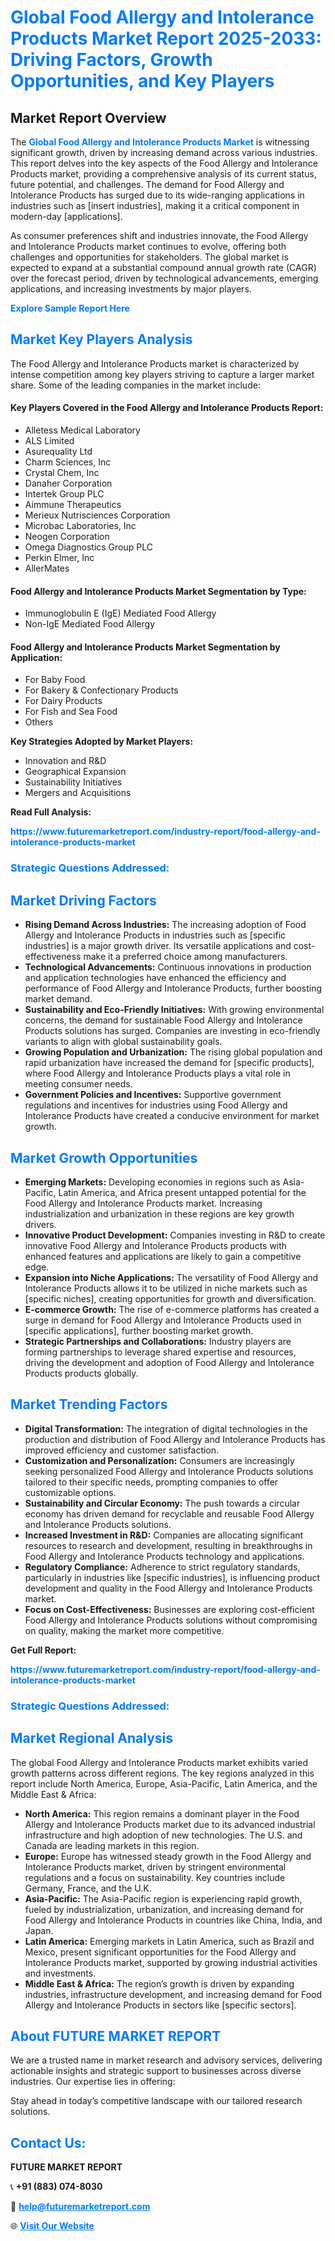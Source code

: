 <h1 style="color: #007BFF;">Global Food Allergy and Intolerance Products Market Report 2025-2033: Driving Factors, Growth Opportunities, and Key Players</h1>

<section id="overview">
<h2>Market Report Overview</h2>
<p>The <a href="https://www.futuremarketreport.com/industry-report/food-allergy-and-intolerance-products-market" style="color: #007BFF; text-decoration: none;"><strong>Global Food Allergy and Intolerance Products Market</strong></a> is witnessing significant growth, driven by increasing demand across various industries. This report delves into the key aspects of the Food Allergy and Intolerance Products market, providing a comprehensive analysis of its current status, future potential, and challenges. The demand for Food Allergy and Intolerance Products has surged due to its wide-ranging applications in industries such as [insert industries], making it a critical component in modern-day [applications].</p>
<p>As consumer preferences shift and industries innovate, the Food Allergy and Intolerance Products market continues to evolve, offering both challenges and opportunities for stakeholders. The global market is expected to expand at a substantial compound annual growth rate (CAGR) over the forecast period, driven by technological advancements, emerging applications, and increasing investments by major players.</p>
</section>

<section id="overview">
<p><a href="https://www.futuremarketreport.com/request-sample/reportId=62944" style="color: #007BFF; text-decoration: none;"><strong>Explore Sample Report Here</strong></a></p>
</section>

<section id="key-players">
<h2 style="color: #007BFF;">Market Key Players Analysis</h2>
<p>The Food Allergy and Intolerance Products market is characterized by intense competition among key players striving to capture a larger market share. Some of the leading companies in the market include:</p>
<h4>Key Players Covered in the Food Allergy and Intolerance Products Report:</h4>
<ul><li>Alletess Medical Laboratory</li><li>ALS Limited</li><li>Asurequality Ltd</li><li>Charm Sciences, Inc</li><li>Crystal Chem, Inc</li><li>Danaher Corporation</li><li>Intertek Group PLC</li><li>Aimmune Therapeutics</li><li>Merieux Nutrisciences Corporation</li><li>Microbac Laboratories, Inc</li><li>Neogen Corporation</li><li>Omega Diagnostics Group PLC</li><li>Perkin Elmer, Inc</li><li>AllerMates</li></ul>
<h4>Food Allergy and Intolerance Products Market Segmentation by Type:</h4>
<ul><li>Immunoglobulin E (IgE) Mediated Food Allergy</li><li>Non-IgE Mediated Food Allergy</li></ul>

<h4>Food Allergy and Intolerance Products Market Segmentation by Application:</h4>
<ul><li>For Baby Food</li><li>For Bakery &amp; Confectionary Products</li><li>For Dairy Products</li><li>For Fish and Sea Food</li><li>Others</li></ul>
<p><strong>Key Strategies Adopted by Market Players:</strong></p>
<ul>
<li>Innovation and R&D</li>
<li>Geographical Expansion</li>
<li>Sustainability Initiatives</li>
<li>Mergers and Acquisitions</li>
</ul>
</section>

<section>
<p><strong>Read Full Analysis: </strong></p><a href="https://www.futuremarketreport.com/industry-report/food-allergy-and-intolerance-products-market" style="color: #007BFF; text-decoration: none;"><strong>https://www.futuremarketreport.com/industry-report/food-allergy-and-intolerance-products-market</strong></a>
<h3 style="color: #007BFF;">Strategic Questions Addressed:</h3>
</section>

<section id="driving-factors">
<h2 style="color: #007BFF;">Market Driving Factors</h2>
<ul>
<li><strong>Rising Demand Across Industries:</strong> The increasing adoption of Food Allergy and Intolerance Products in industries such as [specific industries] is a major growth driver. Its versatile applications and cost-effectiveness make it a preferred choice among manufacturers.</li>
<li><strong>Technological Advancements:</strong> Continuous innovations in production and application technologies have enhanced the efficiency and performance of Food Allergy and Intolerance Products, further boosting market demand.</li>
<li><strong>Sustainability and Eco-Friendly Initiatives:</strong> With growing environmental concerns, the demand for sustainable Food Allergy and Intolerance Products solutions has surged. Companies are investing in eco-friendly variants to align with global sustainability goals.</li>
<li><strong>Growing Population and Urbanization:</strong> The rising global population and rapid urbanization have increased the demand for [specific products], where Food Allergy and Intolerance Products plays a vital role in meeting consumer needs.</li>
<li><strong>Government Policies and Incentives:</strong> Supportive government regulations and incentives for industries using Food Allergy and Intolerance Products have created a conducive environment for market growth.</li>
</ul>
</section>

<section id="growth-opportunities">
<h2 style="color: #007BFF;">Market Growth Opportunities</h2>
<ul>
<li><strong>Emerging Markets:</strong> Developing economies in regions such as Asia-Pacific, Latin America, and Africa present untapped potential for the Food Allergy and Intolerance Products market. Increasing industrialization and urbanization in these regions are key growth drivers.</li>
<li><strong>Innovative Product Development:</strong> Companies investing in R&D to create innovative Food Allergy and Intolerance Products products with enhanced features and applications are likely to gain a competitive edge.</li>
<li><strong>Expansion into Niche Applications:</strong> The versatility of Food Allergy and Intolerance Products allows it to be utilized in niche markets such as [specific niches], creating opportunities for growth and diversification.</li>
<li><strong>E-commerce Growth:</strong> The rise of e-commerce platforms has created a surge in demand for Food Allergy and Intolerance Products used in [specific applications], further boosting market growth.</li>
<li><strong>Strategic Partnerships and Collaborations:</strong> Industry players are forming partnerships to leverage shared expertise and resources, driving the development and adoption of Food Allergy and Intolerance Products products globally.</li>
</ul>
</section>

<section id="trending-factors">
<h2 style="color: #007BFF;">Market Trending Factors</h2>
<ul>
<li><strong>Digital Transformation:</strong> The integration of digital technologies in the production and distribution of Food Allergy and Intolerance Products has improved efficiency and customer satisfaction.</li>
<li><strong>Customization and Personalization:</strong> Consumers are increasingly seeking personalized Food Allergy and Intolerance Products solutions tailored to their specific needs, prompting companies to offer customizable options.</li>
<li><strong>Sustainability and Circular Economy:</strong> The push towards a circular economy has driven demand for recyclable and reusable Food Allergy and Intolerance Products solutions.</li>
<li><strong>Increased Investment in R&D:</strong> Companies are allocating significant resources to research and development, resulting in breakthroughs in Food Allergy and Intolerance Products technology and applications.</li>
<li><strong>Regulatory Compliance:</strong> Adherence to strict regulatory standards, particularly in industries like [specific industries], is influencing product development and quality in the Food Allergy and Intolerance Products market.</li>
<li><strong>Focus on Cost-Effectiveness:</strong> Businesses are exploring cost-efficient Food Allergy and Intolerance Products solutions without compromising on quality, making the market more competitive.</li>
</ul>
</section>

<section>
<p><strong>Get Full Report: </strong></p><a href="https://www.futuremarketreport.com/industry-report/food-allergy-and-intolerance-products-market" style="color: #007BFF; text-decoration: none;"><strong>https://www.futuremarketreport.com/industry-report/food-allergy-and-intolerance-products-market</strong></a>
<h3 style="color: #007BFF;">Strategic Questions Addressed:</h3>
</section>


<section id="regional-analysis">
<h2 style="color: #007BFF;">Market Regional Analysis</h2>
<p>The global Food Allergy and Intolerance Products market exhibits varied growth patterns across different regions. The key regions analyzed in this report include North America, Europe, Asia-Pacific, Latin America, and the Middle East & Africa:</p>
<ul>
<li><strong>North America:</strong> This region remains a dominant player in the Food Allergy and Intolerance Products market due to its advanced industrial infrastructure and high adoption of new technologies. The U.S. and Canada are leading markets in this region.</li>
<li><strong>Europe:</strong> Europe has witnessed steady growth in the Food Allergy and Intolerance Products market, driven by stringent environmental regulations and a focus on sustainability. Key countries include Germany, France, and the U.K.</li>
<li><strong>Asia-Pacific:</strong> The Asia-Pacific region is experiencing rapid growth, fueled by industrialization, urbanization, and increasing demand for Food Allergy and Intolerance Products in countries like China, India, and Japan.</li>
<li><strong>Latin America:</strong> Emerging markets in Latin America, such as Brazil and Mexico, present significant opportunities for the Food Allergy and Intolerance Products market, supported by growing industrial activities and investments.</li>
<li><strong>Middle East & Africa:</strong> The region’s growth is driven by expanding industries, infrastructure development, and increasing demand for Food Allergy and Intolerance Products in sectors like [specific sectors].</li>
</ul>
</section>

<footer>
<h2 style="color: #007BFF;">About FUTURE MARKET REPORT</h2>
<p>We are a trusted name in market research and advisory services, delivering actionable insights and strategic support to businesses across diverse industries. Our expertise lies in offering:</p>

<p>Stay ahead in today’s competitive landscape with our tailored research solutions.</p>

<h2 style="color: #007BFF;">Contact Us:</h2>
<p><strong>FUTURE MARKET REPORT</strong></p>
<p>📞 <strong>+91 (883) 074-8030</strong></p>
<p>📧 <strong><a href="mailto:help@futuremarketreport.com" style="color: #007BFF;">help@futuremarketreport.com</a></strong></p>
<p>🌐 <strong><a href="https://www.futuremarketreport.com/" style="color: #007BFF;">Visit Our Website</a></strong></p>
</footer>